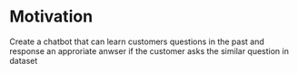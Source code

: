 # Motivation
Create a chatbot that can learn customers questions in the past and response an approriate anwser if the customer asks the similar question in dataset

